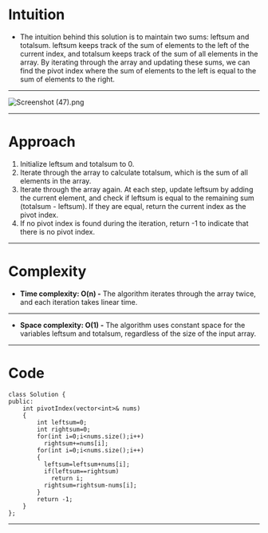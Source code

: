 
# Intuition
<!-- Describe your first thoughts on how to solve this problem. -->
- The intuition behind this solution is to maintain two sums: leftsum and totalsum. leftsum keeps track of the sum of elements to the left of the current index, and totalsum keeps track of the sum of all elements in the array. By iterating through the array and updating these sums, we can find the pivot index where the sum of elements to the left is equal to the sum of elements to the right.

---

![Screenshot (47).png](https://assets.leetcode.com/users/images/943c0af5-c232-40c8-8621-e614381cd00b_1704559152.3596091.png)

----

# Approach
<!-- Describe your approach to solving the problem. -->
1. Initialize leftsum and totalsum to 0.
2. Iterate through the array to calculate totalsum, which is the sum of all elements in the array.
3. Iterate through the array again. At each step, update leftsum by adding the current element, and check if leftsum is equal to the remaining sum (totalsum - leftsum). If they are equal, return the current index as the pivot index.
4. If no pivot index is found during the iteration, return -1 to indicate that there is no pivot index.

---


# Complexity
<!-- Add your time complexity here, e.g. $$O(n)$$ -->
- **Time complexity: O(n) -** The algorithm iterates through the array twice, and each iteration takes linear time.

---


<!-- Add your space complexity here, e.g. $$O(n)$$ -->
- **Space complexity: O(1) -** The algorithm uses constant space for the variables leftsum and totalsum, regardless of the size of the input array.

---


# Code
```
class Solution {
public:
    int pivotIndex(vector<int>& nums) 
    {
        int leftsum=0;
        int rightsum=0;
        for(int i=0;i<nums.size();i++)
          rightsum+=nums[i];
        for(int i=0;i<nums.size();i++)
        {
          leftsum=leftsum+nums[i];
          if(leftsum==rightsum)
            return i;
          rightsum=rightsum-nums[i];
        } 
        return -1;
    }
};
```


---
